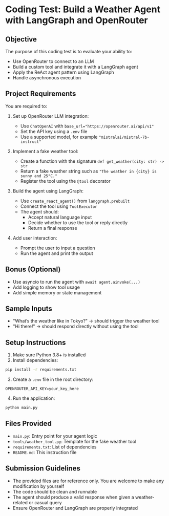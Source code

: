 # Coding Test: Build a Weather Agent with LangGraph and OpenRouter

## Objective

The purpose of this coding test is to evaluate your ability to:

- Use OpenRouter to connect to an LLM
- Build a custom tool and integrate it with a LangGraph agent
- Apply the ReAct agent pattern using LangGraph
- Handle asynchronous execution

## Project Requirements

You are required to:

1. Set up OpenRouter LLM integration:
   - Use `ChatOpenAI` with `base_url="https://openrouter.ai/api/v1"`
   - Set the API key using a `.env` file
   - Use a supported model, for example `"mistralai/mistral-7b-instruct"`

2. Implement a fake weather tool:
   - Create a function with the signature `def get_weather(city: str) -> str`
   - Return a fake weather string such as `"The weather in {city} is sunny and 25°C."`
   - Register the tool using the `@tool` decorator

3. Build the agent using LangGraph:
   - Use `create_react_agent()` from `langgraph.prebuilt`
   - Connect the tool using `ToolExecutor`
   - The agent should:
     - Accept natural language input
     - Decide whether to use the tool or reply directly
     - Return a final response

4. Add user interaction:
   - Prompt the user to input a question
   - Run the agent and print the output

## Bonus (Optional)

- Use asyncio to run the agent with `await agent.ainvoke(...)`
- Add logging to show tool usage
- Add simple memory or state management

## Sample Inputs

- "What’s the weather like in Tokyo?" → should trigger the weather tool
- "Hi there!" → should respond directly without using the tool

## Setup Instructions

1. Make sure Python 3.8+ is installed
2. Install dependencies:

```bash
pip install -r requirements.txt
```

3. Create a `.env` file in the root directory:

```
OPENROUTER_API_KEY=your_key_here
```

4. Run the application:

```bash
python main.py
```

## Files Provided

- `main.py`: Entry point for your agent logic
- `tools/weather_tool.py`: Template for the fake weather tool
- `requirements.txt`: List of dependencies
- `README.md`: This instruction file

## Submission Guidelines

- The provided files are for reference only. You are welcome to make any modification by yourself
- The code should be clean and runnable
- The agent should produce a valid response when given a weather-related or casual query
- Ensure OpenRouter and LangGraph are properly integrated
